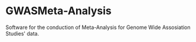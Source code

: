 # GWASMeta-Analysis
Software for the conduction of Meta-Analysis for Genome Wide Assosiation Studies' data.
